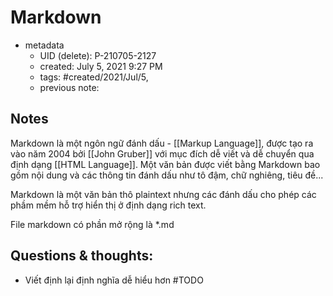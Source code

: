 # Markdown

- metadata
	- UID (delete): P-210705-2127
	- created: July 5, 2021 9:27 PM
	- tags: #created/2021/Jul/5,
	- previous note:

## Notes

Markdown là một ngôn ngữ đánh dấu - [[Markup Language]], được tạo ra vào năm 2004 bởi [[John Gruber]] với mục đích dễ viết và dễ chuyển qua định dạng [[HTML Language]]. Một văn bản được viết bằng Markdown bao gồm nội dung và các thông tin đánh dấu như tô đậm, chữ nghiêng, tiêu đề...

Markdown là một văn bản thô plaintext nhưng các đánh dấu cho phép các phầm mềm hỗ trợ hiển thị ở định dạng rich text.

File markdown có phần mở rộng là *.md

## Questions & thoughts:
- Viết định lại định nghĩa dễ hiểu hơn #TODO 

